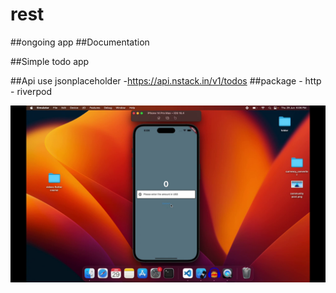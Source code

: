 # rest
##ongoing app
##Documentation 



##Simple todo app

##Api use jsonplaceholder -https://api.nstack.in/v1/todos
##package - http - riverpod

![Alt Text](./assets/aa.png)
